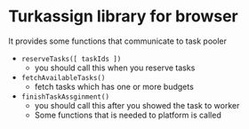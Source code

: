 # Turkassign library for browser

It provides some functions that communicate to task pooler

- `reserveTasks([ taskIds ])`
    - you should call this when you reserve tasks
- `fetchAvailableTasks()`
    - fetch tasks which has one or more budgets
- `finishTaskAssginment()`
    - you should call this after you showed the task to worker
    - Some functions that is needed to platform is called
